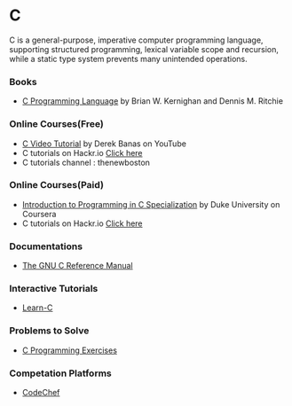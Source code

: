 # C
C is a general-purpose, imperative computer programming language, supporting structured programming, lexical variable scope and recursion, while a static type system prevents many unintended operations.

### Books

- [C Programming Language](https://www.amazon.com/dp/0131103628/)  by Brian W. Kernighan and Dennis M. Ritchie

### Online Courses(Free)

- [C Video Tutorial](https://www.youtube.com/playlist?list=PLGLfVvz_LVvSaXCpKS395wbCcmsmgRea7) by Derek Banas on YouTube
- C tutorials on Hackr.io [Click here](https://hackr.io/tutorials/learn-c?sort=upvotes&type_tags%5B%5D=1)
- C tutorials channel : thenewboston

### Online Courses(Paid)

- [Introduction to Programming in C Specialization](https://www.coursera.org/specializations/c-programming) by Duke University on Coursera
- C tutorials on Hackr.io [Click here](https://hackr.io/tutorials/learn-c?sort=upvotes&type_tags%5B%5D=2)

### Documentations

- [The GNU C Reference Manual](https://www.gnu.org/software/gnu-c-manual/gnu-c-manual.html)

### Interactive Tutorials

- [Learn-C](http://learn-c.org) 

### Problems to Solve

- [C Programming Exercises](https://www.w3resource.com/c-programming-exercises/)

### Competation Platforms

- [CodeChef](https://www.codechef.com)
